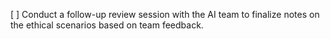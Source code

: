[ ] Conduct a follow-up review session with the AI team to finalize notes on the ethical scenarios based on team feedback.